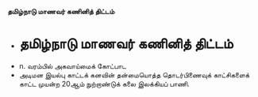 **தமிழ்நாடு மாணவர் கணினித் திட்டம்**
- # தமிழ்நாடு மாணவர் கணினித் திட்டம்
- n. வரம்பில் அகவாய்மைக் கோட்பாட
- அடிமன இயல்பு காட்டக் கனவின் தன்மையொத்த தொடர்பிணைவுக் காட்சிகளைக் காட்ட முயன்ற 20ஆம் நுற்றாண்டுக் கலை இலக்கியப் பாணி.

